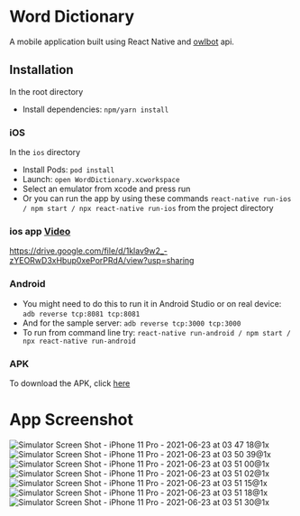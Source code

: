 # Word Dictionary

A mobile application built using React Native and [owlbot](https://owlbot.info/) api.

## Installation

In the root directory
* Install dependencies: `npm/yarn install`

### iOS
In the `ios` directory

* Install Pods: `pod install`
* Launch: `open WordDictionary.xcworkspace` 
* Select an emulator from xcode and press run
* Or you can run the app by using these commands `react-native run-ios / npm start / npx react-native run-ios` from the project directory

### ios app [Video](https://drive.google.com/file/d/1klav9w2_-zYEORwD3xHbup0xePorPRdA/view?usp=sharing)
 https://drive.google.com/file/d/1klav9w2_-zYEORwD3xHbup0xePorPRdA/view?usp=sharing


### Android

* You might need to do this to run it in Android Studio or on real device: `adb reverse tcp:8081 tcp:8081`
* And for the sample server: `adb reverse tcp:3000 tcp:3000`
* To run from command line try: `react-native run-android / npm start / npx react-native run-android`

### APK

To download the APK, click [here](https://drive.google.com/file/d/1HNpZIh30odr058DzWGhWzshzOy9w9xwc/view?usp=sharing)


# App Screenshot

![Simulator Screen Shot - iPhone 11 Pro - 2021-06-23 at 03 47 18@1x](https://user-images.githubusercontent.com/16131704/123007183-96b97580-d3da-11eb-9643-cd20ea4c36fc.png)
![Simulator Screen Shot - iPhone 11 Pro - 2021-06-23 at 03 50 39@1x](https://user-images.githubusercontent.com/16131704/123007159-8b664a00-d3da-11eb-94dd-fcb313d4a70f.png)
![Simulator Screen Shot - iPhone 11 Pro - 2021-06-23 at 03 51 00@1x](https://user-images.githubusercontent.com/16131704/123007048-6540aa00-d3da-11eb-8b1a-6d8e90233713.png)
![Simulator Screen Shot - iPhone 11 Pro - 2021-06-23 at 03 51 02@1x](https://user-images.githubusercontent.com/16131704/123006981-493d0880-d3da-11eb-8fd5-8331a2f44e4a.png)
![Simulator Screen Shot - iPhone 11 Pro - 2021-06-23 at 03 51 15@1x](https://user-images.githubusercontent.com/16131704/123006947-3de9dd00-d3da-11eb-925e-feddc2eef066.png)
![Simulator Screen Shot - iPhone 11 Pro - 2021-06-23 at 03 51 18@1x](https://user-images.githubusercontent.com/16131704/123006894-2ad70d00-d3da-11eb-8df3-61dad8ab1f26.png)
![Simulator Screen Shot - iPhone 11 Pro - 2021-06-23 at 03 51 30@1x](https://user-images.githubusercontent.com/16131704/123006717-eba8bc00-d3d9-11eb-9ae0-a38651e65d33.png)
